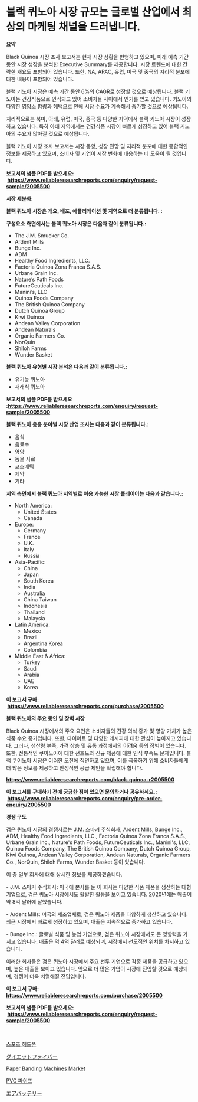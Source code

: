 <p><h1>블랙 퀴노아 시장 규모는 글로벌 산업에서 최상의 마케팅 채널을 드러냅니다.</h1></p><p><strong>요약</strong></p>
<p><p>Black Quinoa 시장 조사 보고서는 현재 시장 상황을 반영하고 있으며, 미래 예측 기간 동안 시장 성장을 분석한 Executive Summary를 제공합니다. 시장 트렌드에 대한 간략한 개요도 포함되어 있습니다. 또한, NA, APAC, 유럽, 미국 및 중국의 지리적 분포에 대한 내용이 포함되어 있습니다.</p><p>블랙 키노아 시장은 예측 기간 동안 6%의 CAGR로 성장할 것으로 예상됩니다. 블랙 키노아는 건강식품으로 인식되고 있어 소비자들 사이에서 인기를 얻고 있습니다. 키노아의 다양한 영양소 함량과 혜택으로 인해 시장 수요가 계속해서 증가할 것으로 예상됩니다.</p><p>지리적으로는 북미, 아태, 유럽, 미국, 중국 등 다양한 지역에서 블랙 키노아 시장이 성장하고 있습니다. 특히 아태 지역에서는 건강식품 시장이 빠르게 성장하고 있어 블랙 키노아의 수요가 많아질 것으로 예상됩니다.</p><p>블랙 키노아 시장 조사 보고서는 시장 동향, 성장 전망 및 지리적 분포에 대한 종합적인 정보를 제공하고 있으며, 소비자 및 기업이 시장 변화에 대응하는 데 도움이 될 것입니다.</p></p>
<p><strong>보고서의 샘플 PDF를 받으세요: &nbsp;<a href="https://www.reliableresearchreports.com/enquiry/request-sample/2005500">https://www.reliableresearchreports.com/enquiry/request-sample/2005500</a></strong></p>
<p><strong>시장 세분화:</strong></p>
<p><strong> 블랙 퀴노아 시장은 개요, 배포, 애플리케이션 및 지역으로 더 분류됩니다. :</strong></p>
<p><strong>구성요소 측면에서는 블랙 퀴노아 시장은 다음과 같이 분류됩니다.:</strong></p>
<p><ul><li>The J.M. Smucker Co.</li><li>Ardent Mills</li><li>Bunge Inc.</li><li>ADM</li><li>Healthy Food Ingredients, LLC.</li><li>Factoria Quinoa Zona Franca S.A.S.</li><li>Urbane Grain Inc.</li><li>Nature’s Path Foods</li><li>FutureCeuticals Inc.</li><li>Manini’s, LLC</li><li>Quinoa Foods Company</li><li>The British Quinoa Company</li><li>Dutch Quinoa Group</li><li>Kiwi Quinoa</li><li>Andean Valley Corporation</li><li>Andean Naturals</li><li>Organic Farmers Co.</li><li>NorQuin</li><li>Shiloh Farms</li><li>Wunder Basket</li></ul></p>
<p><strong> 블랙 퀴노아 유형별 시장 분석은 다음과 같이 분류됩니다.:</strong></p>
<p><ul><li>유기농 퀴노아</li><li>재래식 퀴노아</li></ul></p>
<p><strong>보고서의 샘플 PDF를 받으세요 :<a href="https://www.reliableresearchreports.com/enquiry/request-sample/2005500">https://www.reliableresearchreports.com/enquiry/request-sample/2005500</a></strong></p>
<p><strong> 블랙 퀴노아 응용 분야별 시장 산업 조사는 다음과 같이 분류됩니다.:</strong></p>
<p><ul><li>음식</li><li>음료수</li><li>영양</li><li>동물 사료</li><li>코스메틱</li><li>제약</li><li>기타</li></ul></p>
<p><strong>지역 측면에서 블랙 퀴노아 지역별로 이용 가능한 시장 플레이어는 다음과 같습니다.:</strong></p>
<p><ul>
    <li>
        North America:
        <ul>
            <li>United States</li>
            <li>Canada</li>
        </ul>
    </li>
    <li>
        Europe:
        <ul>
            <li>Germany</li>
            <li>France</li>
            <li>U.K.</li>
            <li>Italy</li>
            <li>Russia</li>
        </ul>
    </li>
    <li>
        Asia-Pacific:
        <ul>
            <li>China</li>
            <li>Japan</li>
            <li>South Korea</li>
            <li>India</li>
            <li>Australia</li>
            <li>China Taiwan</li>
            <li>Indonesia</li>
            <li>Thailand</li>
            <li>Malaysia</li>
        </ul>
    </li>
    <li>
        Latin America:
        <ul>
            <li>Mexico</li>
            <li>Brazil</li>
            <li>Argentina Korea</li>
            <li>Colombia</li>
        </ul>
    </li>
    <li>
        Middle East & Africa:
        <ul>
            <li>Turkey</li>
            <li>Saudi</li>
            <li>Arabia</li>
            <li>UAE</li>
            <li>Korea</li>
        </ul>
    </li>
    </ul></p>
<p><strong>이 보고서 구매: &nbsp;<a href="https://www.reliableresearchreports.com/purchase/2005500">https://www.reliableresearchreports.com/purchase/2005500</a></strong></p>
<p><strong>블랙 퀴노아의 주요 동인 및 장벽 시장</strong></p>
<p><p>Black Quinoa 시장에서의 주요 요인은 소비자들의 건강 의식 증가 및 영양 가치가 높은 식품 수요 증가입니다. 또한, 다이어트 및 다양한 레시피에 대한 관심이 높아지고 있습니다. 그러나, 생산량 부족, 가격 상승 및 유통 과정에서의 어려움 등의 장벽이 있습니다. 또한, 전통적인 쿠이노아에 대한 선호도와 신규 제품에 대한 인식 부족도 문제입니다. 블랙 쿠이노아 시장은 이러한 도전에 직면하고 있으며, 이를 극복하기 위해 소비자들에게 더 많은 정보를 제공하고 안정적인 공급 체인을 확립해야 합니다.</p></p>
<p><strong><a href="https://www.reliableresearchreports.com/black-quinoa-r2005500">https://www.reliableresearchreports.com/black-quinoa-r2005500</a></strong></p>
<p><strong>이 보고서를 구매하기 전에 궁금한 점이 있으면 문의하거나 공유하세요.: &nbsp;<a href="https://www.reliableresearchreports.com/enquiry/pre-order-enquiry/2005500">https://www.reliableresearchreports.com/enquiry/pre-order-enquiry/2005500</a></strong></p>
<p><strong>경쟁 구도</strong></p>
<p><p>검은 퀴노아 시장의 경쟁사로는 J.M. 스마커 주식회사, Ardent Mills, Bunge Inc., ADM, Healthy Food Ingredients, LLC., Factoria Quinoa Zona Franca S.A.S., Urbane Grain Inc., Nature's Path Foods, FutureCeuticals Inc., Manini's, LLC, Quinoa Foods Company, The British Quinoa Company, Dutch Quinoa Group, Kiwi Quinoa, Andean Valley Corporation, Andean Naturals, Organic Farmers Co., NorQuin, Shiloh Farms, Wunder Basket 등이 있습니다.</p><p>이 중 일부 회사에 대해 상세한 정보를 제공하겠습니다. </p><p>- J.M. 스마커 주식회사: 미국에 본사를 둔 이 회사는 다양한 식품 제품을 생산하는 대형 기업으로, 검은 퀴노아 시장에서도 활발한 활동을 보이고 있습니다. 2020년에는 매출이 약 8억 달러에 달했습니다.</p><p>- Ardent Mills: 미국의 제조업체로, 검은 퀴노아 제품을 다양하게 생산하고 있습니다. 최근 시장에서 빠르게 성장하고 있으며, 매출은 지속적으로 증가하고 있습니다.</p><p>- Bunge Inc.: 글로벌 식품 및 농업 기업으로, 검은 퀴노아 시장에서도 큰 영향력을 가지고 있습니다. 매출은 약 4억 달러로 예상되며, 시장에서 선도적인 위치를 차지하고 있습니다.</p><p>이러한 회사들은 검은 퀴노아 시장에서 주요 선두 기업으로 각종 제품을 공급하고 있으며, 높은 매출을 보이고 있습니다. 앞으로 더 많은 기업이 시장에 진입할 것으로 예상되며, 경쟁이 더욱 치열해질 전망입니다.</p></p>
<p><strong>이 보고서 구매: &nbsp; <a href="https://www.reliableresearchreports.com/purchase/2005500">https://www.reliableresearchreports.com/purchase/2005500</a></strong></p>
<p><strong>보고서의 샘플 PDF를 받으세요: &nbsp;<a href="https://www.reliableresearchreports.com/enquiry/request-sample/2005500">https://www.reliableresearchreports.com/enquiry/request-sample/2005500</a></strong><strong></strong></p>
<p>&nbsp;</p>
<p><p><a href="https://github.com/FelipeGrrady654556/Market-Research-Report-List-1/blob/main/220043227619.md">스포츠 헤드폰</a></p><p><a href="https://medium.com/@bertramveum2023/%E3%83%80%E3%82%A4%E3%82%A8%E3%83%83%E3%83%88%E7%B9%8A%E7%B6%AD%E5%B8%82%E5%A0%B4%E3%82%B7%E3%82%A7%E3%82%A2%E3%81%AE%E9%80%B2%E5%8C%96%E3%81%A8%E5%B8%82%E5%A0%B4%E6%88%90%E9%95%B7%E3%81%AE%E3%83%88%E3%83%AC%E3%83%B3%E3%83%892024%E5%B9%B4%E3%81%8B%E3%82%892031%E5%B9%B4%E3%81%BE%E3%81%A7-4145155f6ca3">ダイエットファイバー</a></p><p><a href="https://github.com/sofayahoo2023/Market-Research-Report-List-4/blob/main/paper-banding-machines-market.md">Paper Banding Machines Market</a></p><p><a href="https://github.com/vss5505pa7z1p/Market-Research-Report-List-1/blob/main/291267027618.md">PVC 파이프</a></p><p><a href="https://medium.com/@madelynhowe2023/%E3%82%A8%E3%82%A2%E3%83%90%E3%83%83%E3%83%86%E3%83%AA%E3%83%BC%E3%83%9E%E3%83%BC%E3%82%B1%E3%83%83%E3%83%88%E3%81%AE%E8%A6%8F%E6%A8%A1%E3%81%A8%E5%B8%82%E5%A0%B4%E3%83%88%E3%83%AC%E3%83%B3%E3%83%89-%E5%AE%8C%E5%85%A8%E3%81%AA%E6%A5%AD%E7%95%8C%E6%A6%82%E8%A6%81-2024%E5%B9%B4%E3%81%8B%E3%82%892031%E5%B9%B4%E3%81%BE%E3%81%A7-fa4cd5702384">エアバッテリー</a></p></p>